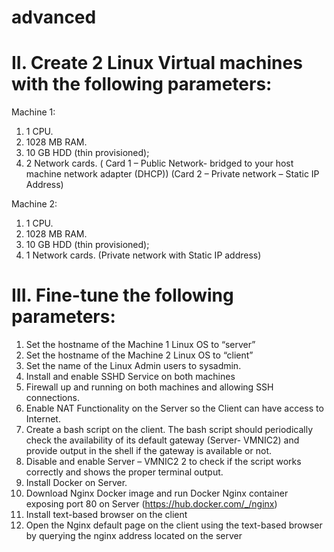 # advanced
# II. Create 2 Linux Virtual machines with the following parameters:

Machine 1:
1. 1 CPU.
2. 1028 MB RAM.
3. 10 GB HDD (thin provisioned);
4. 2 Network cards. ( Card 1 – Public Network- bridged to your host machine
network adapter (DHCP)) (Card 2 – Private network – Static IP Address)

Machine 2:
1. 1 CPU.
2. 1028 MB RAM.
3. 10 GB HDD (thin provisioned);
4. 1 Network cards. (Private network with Static IP address)


# III. Fine-tune the following parameters:
1. Set the hostname of the Machine 1 Linux OS to “server”
2. Set the hostname of the Machine 2 Linux OS to “client”
3. Set the name of the Linux Admin users to sysadmin.
4. Install and enable SSHD Service on both machines
5. Firewall up and running on both machines and allowing SSH connections.
6. Enable NAT Functionality on the Server so the Client can have access to
Internet.
7. Create a bash script on the client. The bash script should periodically check
the availability of its default gateway (Server- VMNIC2) and provide output
in the shell if the gateway is available or not.
8. Disable and enable Server – VMNIC2 2 to check if the script works correctly
and shows the proper terminal output.
9. Install Docker on Server.
10. Download Nginx Docker image and run Docker Nginx container exposing
port 80 on Server (https://hub.docker.com/_/nginx)
11. Install text-based browser on the client
12. Open the Nginx default page on the client using the text-based browser by
querying the nginx address located on the server
